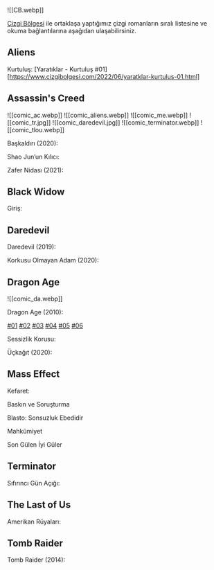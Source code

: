 ![[CB.webp]]

[Çizgi Bölgesi](https://www.cizgibolgesi.com/) ile ortaklaşa yaptığımız çizgi romanların sıralı listesine ve okuma bağlantılarına aşağıdan ulaşabilirsiniz.




## Aliens
Kurtuluş: [Yaratıklar - Kurtuluş #01] [https://www.cizgibolgesi.com/2022/06/yaratklar-kurtulus-01.html]

## Assassin's Creed

![[comic_ac.webp]]
![[comic_aliens.webp]]
![[comic_me.webp]]
![[comic_tr.jpg]]
![[comic_daredevil.jpg]]
![[comic_terminator.webp]]
![[comic_tlou.webp]]

Başkaldırı (2020): 

Shao Jun’un Kılıcı:

Zafer Nidası (2021):

## Black Widow
Giriş: 

## Daredevil
Daredevil (2019): 

Korkusu Olmayan Adam (2020): 

## Dragon Age
![[comic_da.webp]]

Dragon Age (2010): 

[#01](https://www.cizgibolgesi.com/2022/06/dragon-age-01.html) [#02](https://www.cizgibolgesi.com/2022/06/dragon-age-02.html) [#03](https://www.cizgibolgesi.com/2022/06/dragon-age-03.html) [#04](https://www.cizgibolgesi.com/2022/06/dragon-age-04.html) [#05](https://www.cizgibolgesi.com/2022/06/dragon-age-05.html) [#06](https://www.cizgibolgesi.com/2022/06/dragon-age-06.html)

Sessizlik Korusu: 

Üçkağıt (2020): 

## Mass Effect
Kefaret: 

Baskın ve Soruşturma

Blasto: Sonsuzluk Ebedidir

Mahkûmiyet

Son Gülen İyi Güler

## Terminator
Sıfırıncı Gün Açığı: 

## The Last of Us
Amerikan Rüyaları: 

## Tomb Raider
Tomb Raider (2014): 